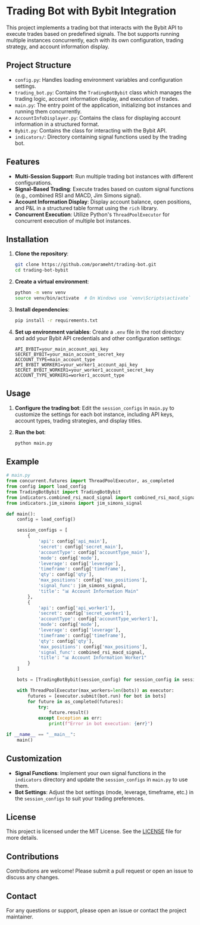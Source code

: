 # Trading Bot with Bybit Integration

This project implements a trading bot that interacts with the Bybit API to execute trades based on predefined signals. The bot supports running multiple instances concurrently, each with its own configuration, trading strategy, and account information display.

## Project Structure

- `config.py`: Handles loading environment variables and configuration settings.
- `trading_bot.py`: Contains the `TradingBotBybit` class which manages the trading logic, account information display, and execution of trades.
- `main.py`: The entry point of the application, initializing bot instances and running them concurrently.
- `AccountInfoDisplayer.py`: Contains the class for displaying account information in a structured format.
- `Bybit.py`: Contains the class for interacting with the Bybit API.
- `indicators/`: Directory containing signal functions used by the trading bot.

## Features

- **Multi-Session Support**: Run multiple trading bot instances with different configurations.
- **Signal-Based Trading**: Execute trades based on custom signal functions (e.g., combined RSI and MACD, Jim Simons signal).
- **Account Information Display**: Display account balance, open positions, and P&L in a structured table format using the `rich` library.
- **Concurrent Execution**: Utilize Python's `ThreadPoolExecutor` for concurrent execution of multiple bot instances.

## Installation

1. **Clone the repository**:
   ```bash
   git clone https://github.com/porameht/trading-bot.git
   cd trading-bot-bybit
   ```

2. **Create a virtual environment**:
   ```bash
   python -m venv venv
   source venv/bin/activate  # On Windows use `venv\Scripts\activate`
   ```

3. **Install dependencies**:
   ```bash
   pip install -r requirements.txt
   ```

4. **Set up environment variables**:
   Create a `.env` file in the root directory and add your Bybit API credentials and other configuration settings:
   ```env
   API_BYBIT=your_main_account_api_key
   SECRET_BYBIT=your_main_account_secret_key
   ACCOUNT_TYPE=main_account_type
   API_BYBIT_WORKER1=your_worker1_account_api_key
   SECRET_BYBIT_WORKER1=your_worker1_account_secret_key
   ACCOUNT_TYPE_WORKER1=worker1_account_type
   ```

## Usage

1. **Configure the trading bot**:
   Edit the `session_configs` in `main.py` to customize the settings for each bot instance, including API keys, account types, trading strategies, and display titles.

2. **Run the bot**:
   ```bash
   python main.py
   ```

## Example

```python
# main.py
from concurrent.futures import ThreadPoolExecutor, as_completed
from config import load_config
from TradingBotBybit import TradingBotBybit
from indicators.combined_rsi_macd_signal import combined_rsi_macd_signal
from indicators.jim_simons import jim_simons_signal

def main():
    config = load_config()

    session_configs = [
        {
            'api': config['api_main'],
            'secret': config['secret_main'],
            'accountType': config['accountType_main'],
            'mode': config['mode'],
            'leverage': config['leverage'],
            'timeframe': config['timeframe'],
            'qty': config['qty'],
            'max_positions': config['max_positions'],
            'signal_func': jim_simons_signal,
            'title': "📊 Account Information Main"
        },
        {
            'api': config['api_worker1'],
            'secret': config['secret_worker1'],
            'accountType': config['accountType_worker1'],
            'mode': config['mode'],
            'leverage': config['leverage'],
            'timeframe': config['timeframe'],
            'qty': config['qty'],
            'max_positions': config['max_positions'],
            'signal_func': combined_rsi_macd_signal,
            'title': "📊 Account Information Worker1"
        }
    ]

    bots = [TradingBotBybit(session_config) for session_config in session_configs]

    with ThreadPoolExecutor(max_workers=len(bots)) as executor:
        futures = [executor.submit(bot.run) for bot in bots]
        for future in as_completed(futures):
            try:
                future.result()
            except Exception as err:
                print(f"Error in bot execution: {err}")

if __name__ == "__main__":
    main()
```

## Customization

- **Signal Functions**: Implement your own signal functions in the `indicators` directory and update the `session_configs` in `main.py` to use them.
- **Bot Settings**: Adjust the bot settings (mode, leverage, timeframe, etc.) in the `session_configs` to suit your trading preferences.

## License

This project is licensed under the MIT License. See the [LICENSE](LICENSE) file for more details.

## Contributions

Contributions are welcome! Please submit a pull request or open an issue to discuss any changes.

## Contact

For any questions or support, please open an issue or contact the project maintainer.
